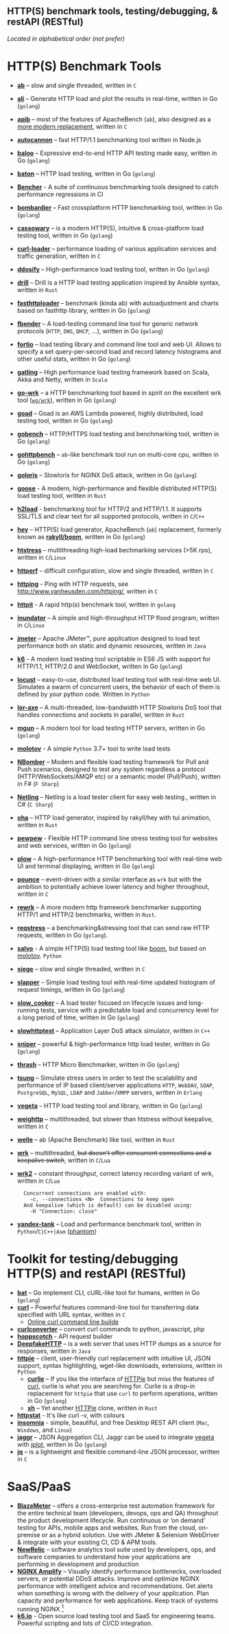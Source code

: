 HTTP(S) benchmark tools, testing/debugging, & restAPI (RESTful)
---------------------------------------------------------------
*Located in alphabetical order (not prefer)*

HTTP(S) Benchmark Tools
=======================
* [__ab__](http://en.wikipedia.org/wiki/ApacheBench) – slow and single threaded, written in `C`
* [__ali__](https://github.com/nakabonne/ali) – Generate HTTP load and plot the results in real-time, written in Go (`golang`)
* [__apib__](https://github.com/apigee/apib) – most of the features of ApacheBench (`ab`), also designed as a [more modern replacement](https://github.com/apigee/apib#design), written in `C`
* [__autocannon__](https://github.com/mcollina/autocannon) – fast HTTP/1.1 benchmarking tool written in Node.js
* [__baloo__](https://github.com/h2non/baloo) – Expressive end-to-end HTTP API testing made easy, written in Go (`golang`)
* [__baton__](https://github.com/americanexpress/baton) – HTTP load testing, written in Go (`golang`)
* [__Bencher__](https://bencher.dev/) - A suite of continuous benchmarking tools designed to catch performance regressions in CI
* [__bombardier__](https://github.com/codesenberg/bombardier) – Fast crossplatform HTTP benchmarking tool, written in Go (`golang`)
* [__cassowary__](https://github.com/rogerwelin/cassowary) – is a modern HTTP(S), intuitive & cross-platform load testing tool, written in Go (`golang`)
* [__curl-loader__](http://curl-loader.sourceforge.net/) – performance loading of various application services and traffic generation, written in `C`
* [__ddosify__](https://github.com/ddosify/ddosify) – High-performance load testing tool, written in Go (`golang`)
* [__drill__](https://github.com/fcsonline/drill) – Drill is a HTTP load testing application inspired by Ansible syntax, written in `Rust`
* [__fasthttploader__](https://github.com/hagen1778/fasthttploader) – benchmark (kinda ab) with autoadjustment and charts based on fasthttp library, written in Go (`golang`)
* [__fbender__](https://github.com/facebookincubator/fbender) – A load-testing command line tool for generic network protocols (`HTTP`, `DNS`, `DHCP`, …), written in Go (`golang`)
* [__fortio__](https://github.com/istio/fortio) – load testing library and command line tool and web UI. Allows to specify a set query-per-second load and record latency histograms and other useful stats, written in Go (`golang`)
* [__gatling__](http://gatling.io) – High performance load testing framework based on Scala, Akka and Netty, written in `Scala`
* [__go-wrk__](https://github.com/tsliwowicz/go-wrk) – a HTTP benchmarking tool based in spirit on the excellent wrk tool ([`wg/wrk`](https://github.com/wg/wrk)), written in Go (`golang`)
* [__goad__](https://github.com/gophergala2016/goad) – Goad is an AWS Lambda powered, highly distributed, load testing tool, written in Go (`golang`)
* [__gobench__](https://github.com/cmpxchg16/gobench) – HTTP/HTTPS load testing and benchmarking tool, written in Go (`golang`)
* [__gohttpbench__](https://github.com/parkghost/gohttpbench) – `ab`-like benchmark tool run on multi-core cpu, written in Go (`golang`)
* [__goloris__](https://github.com/valyala/goloris) – Slowloris for NGINX DoS attack, written in Go (`golang`)
* [__goose__](https://github.com/tag1consulting/goose) - A modern, high-performance and flexible distributed HTTP(S) load testing tool, written in `Rust`
* [__h2load__](https://nghttp2.org/documentation/h2load-howto.html) - benchmarking tool for HTTP/2 and HTTP/1.1. It supports SSL/TLS and clear text for all supported protocols, written in `C`/`C++`
* [__hey__](https://github.com/rakyll/hey) – HTTP(S) load generator, ApacheBench (`ab`) replacement, formerly known as [__rakyll/boom__](https://github.com/rakyll/boom), written in Go (`golang`)
* [__htstress__](https://github.com/arut/htstress) – multithreading high-load bechmarking services (>5K rps), written in `C`/`Linux`
* [__httperf__](https://github.com/httperf/httperf) – difficult configuration, slow and single threaded, written in `C`
* [__httping__](https://github.com/flok99/httping) - Ping with HTTP requests, see http://www.vanheusden.com/httping/, written in `C`
* [__httpit__](https://github.com/gonetx/httpit) - A rapid http(s) benchmark tool, written in `golang`
* [__inundator__](https://github.com/opsengine/inundator) – A simple and high-throughput HTTP flood program, written in `C`/`Linux`
* [__jmeter__](http://jmeter.apache.org/) – Apache  JMeter™, pure application designed to load test performance both on static and dynamic resources, written in `Java`
* [__k6__](https://github.com/loadimpact/k6) - A modern load testing tool scriptable in ES6 JS with support for HTTP/1.1, HTTP/2.0 and WebSocket, written in Go (`golang`)
* [__locust__](https://locust.io/) – easy-to-use, distributed load testing tool with real-time web UI. Simulates a swarm of concurrent users, the behavior of each of them is defined by your python code. Written in `Python`
* [__lor-axe__](https://github.com/ajmwagar/lor-axe) – A multi-threaded, low-bandwidth HTTP Slowloris DoS tool that handles connections and sockets in parallel, written in `Rust`
* [__mgun__](https://github.com/byorty/mgun) – A modern tool for load testing HTTP servers, written in Go (`golang`)
* [__molotov__](https://github.com/tarekziade/molotov) - A simple `Python` 3.7+ tool to write load tests
* [__NBomber__](https://github.com/PragmaticFlow/NBomber) – Modern and flexible load testing framework for Pull and Push scenarios, designed to test any system regardless a protocol (HTTP/WebSockets/AMQP etc) or a semantic model (Pull/Push), written in F# (`F Sharp`)
* [__Netling__](https://github.com/hallatore/Netling) – Netling is a load tester client for easy web testing., written in C# (`C Sharp`)
* [__oha__](https://github.com/hatoo/oha) – HTTP load generator, inspired by rakyll/hey with tui animation, written in `Rust`
* [__pewpew__](https://github.com/bengadbois/pewpew) - Flexible HTTP command line stress testing tool for websites and web services, written in Go (`golang`)
* [__plow__](https://github.com/six-ddc/plow) – A high-performance HTTP benchmarking tool with real-time web UI and terminal displaying, written in Go (`golang`)
* [__pounce__](https://github.com/fredrikwidlund/pounce) – event-driven with a similar interface as `wrk` but with the ambition to potentially achieve lower latency and higher throughout, written in `C`
* [__rewrk__](https://github.com/ChillFish8/rewrk) – A more modern http framework benchmarker supporting HTTP/1 and HTTP/2 benchmarks, written in `Rust`.
* [__reqstress__](https://github.com/utkusen/reqstress) – a benchmarking&stressing tool that can send raw HTTP requests, written in Go (`golang`).
* [__salvo__](https://github.com/tarekziade/salvo) - A simple HTTP(S) load testing tool like [boom](https://github.com/tarekziade/boom), but based on [molotov](https://github.com/loads/molotov). `Python`
* [__siege__](http://www.joedog.org/siege-home/) – slow and single threaded, written in `C`
* [__slapper__](https://github.com/ikruglov/slapper) – Simple load testing tool with real-time updated histogram of request timings, written in Go (`golang`)
* [__slow_cooker__](https://github.com/BuoyantIO/slow_cooker) – A load tester focused on lifecycle issues and long-running tests, service with a predictable load and concurrency level for a long period of time, written in Go (`golang`)
* [__slowhttptest__](https://github.com/shekyan/slowhttptest) – Application Layer DoS attack simulator, written in `C++`
* [__sniper__](https://github.com/lubia/sniper) – powerful & high-performance http load tester, written in Go (`golang`)
* [__thrash__](https://github.com/TylerBrock/thrash) – HTTP Micro Benchmarker, written in Go (`golang`)
* [__tsung__](http://tsung.erlang-projects.org/) – Simulate stress users in order to test the scalability and performance of IP based client/server applications `HTTP`, `WebDAV`, `SOAP`, `PostgreSQL`, `MySQL`, `LDAP` and `Jabber`/`XMPP` servers, written in `Erlang`
* [__vegeta__](https://github.com/tsenart/vegeta) – HTTP load testing tool and library, written in Go (`golang`)
* [__weighttp__](https://github.com/lighttpd/weighttp) – multithreaded, but slower than htstress without keepalive, written in `C`
* [__welle__](https://github.com/rylev/welle) – ab (Apache Benchmark) like tool, written in `Rust`
* [__wrk__](https://github.com/wg/wrk) – multithreaded, ~~but doesn't offer concurrent connections and a keepalive switch~~, written in `C`/`Lua`
* [__wrk2__](https://github.com/giltene/wrk2) – constant throughput, correct latency recording variant of wrk, written in `C`/`Lua`

        Concurrent connections are enabled with:
          -c, --connections <N>  Connections to keep open
        And keepalive (which is default) can be disabled using:
          -H "Connection: close"
* [__yandex-tank__](https://github.com/yandex/yandex-tank) – Load and performance benchmark tool, written in `Python`/`C|C++|Asm` ([phantom](https://github.com/yandex-load/phantom))

Toolkit for testing/debugging HTTP(S) and restAPI (RESTful)
===========================================================
* [__bat__](https://github.com/astaxie/bat) – Go implement CLI, cURL-like tool for humans, written in Go (`golang`)
* [__curl__](https://github.com/curl/curl) – Powerful features command-line tool for transferring data specified with URL syntax, written in `C`
  - [Online curl command line builde](https://curlbuilder.com/)
* [__curlconverter__](https://github.com/NickCarneiro/curlconverter) – convert curl commands to python, javascript, php
* [__hoppscotch__](https://github.com/hoppscotch/hoppscotch) - API request builder
* [__DeepfakeHTTP__](https://github.com/xnbox/DeepfakeHTTP) – is a web server that uses HTTP dumps as a source for responses, written in `Java`
* [__httpie__](https://github.com/jkbrzt/httpie) – client, user-friendly curl replacement with intuitive UI, JSON support, syntax highlighting, wget-like downloads, extensions, written in `Python`
  * [__curlie__](https://curlie.io) – If you like the interface of [HTTPie](https://httpie.org) but miss the features of [curl](https://curl.haxx.se), curlie is what you are searching for. Curlie is a drop-in replacement for `httpie` that use `curl` to perform operations, written in Go (`golang`)
  * [__xh__](https://github.com/ducaale/xh) – Yet another [HTTPie](https://httpie.org) clone, written in `Rust`
* [__httpstat__](https://github.com/reorx/httpstat) - It's like curl -v, with colours
* [__insomnia__](https://insomnia.rest/) - simple, beautiful, and free Desktop REST API client (`Mac`, `Windows`, and `Linux`)
* [__jaggr__](https://github.com/rs/jaggr) – JSON Aggregation CLI, Jaggr can be used to integrate [vegeta](https://github.com/tsenart/vegeta) with [jplot](https://github.com/rs/jplot), written in Go (`golang`)
* [__jq__](https://github.com/stedolan/jq) – is a lightweight and flexible command-line JSON processor, written in `C`

SaaS/PaaS
=========
* [__BlazeMeter__](https://blazemeter.com/) – offers a cross-enterprise test automation framework for the entire technical team (developers, devops, ops and QA) throughout the product development lifecycle. Run continuous or ‘on demand’ testing for APIs, mobile apps and websites. Run from the cloud, on-premise or as a hybrid solution. Use with JMeter &amp; Selenium WebDriver &amp; integrate with your existing CI, CD &amp; APM tools.
* [__NewRelic__](http://newrelic.com/) – software analytics tool suite used by developers, ops, and software companies to understand how your applications are performing in development and production
* [__NGINX Amplify__](https://amplify.nginx.com/) – Visually identify performance bottlenecks, overloaded servers, or potential DDoS attacks. Improve and optimize NGINX performance with intelligent advice and recommendations. Get alerts when something is wrong with the delivery of your application. Plan capacity and performance for web applications. Keep track of systems running NGINX [<sup>1</sup>](https://www.nginx.com/blog/announcing-amplify/)
* [__k6.io__](https://k6.io/) - Open source load testing tool and SaaS for engineering teams. Powerful scripting and lots of CI/CD integration.
